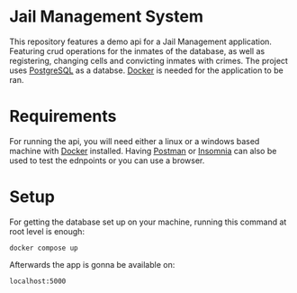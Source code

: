 # **Jail Management System**
This repository features a demo api for a Jail Management application. Featuring crud operations for the inmates of the database, as well as registering, changing cells and convicting inmates with crimes. The project uses [PostgreSQL](https://www.postgresql.org/) as a databse.
[Docker](https://www.docker.com/) is needed for the application to be ran.

# Requirements
For running the api, you will need either a linux or a windows based machine with [Docker](https://www.docker.com/) installed. Having [Postman](https://www.postman.com/) or [Insomnia](https://insomnia.rest/) can also be used to test the ednpoints or you can use a browser.

# Setup
For getting the database set up on your machine, running this command at root level is enough:
```
docker compose up
```
Afterwards the app is gonna be available on:
```
localhost:5000
```
